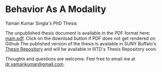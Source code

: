 # Behavior As A Modality
Yaman Kumar Singla's PhD Thesis

The unpublished thesis document is available in the PDF format here: [main.pdf](/main.pdf). Click on the download button if PDF does not get rendered on Github The published version of the thesis is available in SUNY Buffalo's [Thesis Repository](https://www.proquest.com/openview/e6c8d27f36929312e699704ff75105b1/) and will be available in IIITD's Thesis Repository soon.

Thoughts and questions are welcome. Feel free to email me at [dr.yamankumar@gmail.com](mailto:dr.yamankumar@gmail.com).
